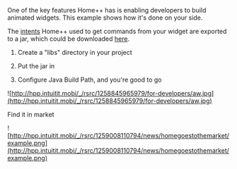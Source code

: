 One of the key features Home++ has is enabling developers to build animated widgets. This example shows how it's done on your side.

The [intents](http://hpp.intuitit.mobi/for-developers/animation-intents-list-1) Home++ used to get commands from your widget are exported to a jar, which could be downloaded [here](http://animated-widget-for-hpp.googlecode.com/files/hpp.jar).

1. Create a "libs" directory in your project

2. Put the jar in

3. Configure Java Build Path, and you're good to go

![http://hpp.intuitit.mobi/_/rsrc/1258845965979/for-developers/aw.jpg](http://hpp.intuitit.mobi/_/rsrc/1258845965979/for-developers/aw.jpg)

Find it in market

![http://hpp.intuitit.mobi/_/rsrc/1259008110794/news/homegoestothemarket/example.png](http://hpp.intuitit.mobi/_/rsrc/1259008110794/news/homegoestothemarket/example.png)